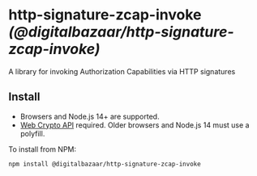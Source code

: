 # http-signature-zcap-invoke _(@digitalbazaar/http-signature-zcap-invoke)_

A library for invoking Authorization Capabilities via HTTP signatures

## Install

- Browsers and Node.js 14+ are supported.
- [Web Crypto API][] required. Older browsers and Node.js 14 must use a
  polyfill.

To install from NPM:

```
npm install @digitalbazaar/http-signature-zcap-invoke
```

[Web Crypto API]: https://developer.mozilla.org/en-US/docs/Web/API/Web_Crypto_API
